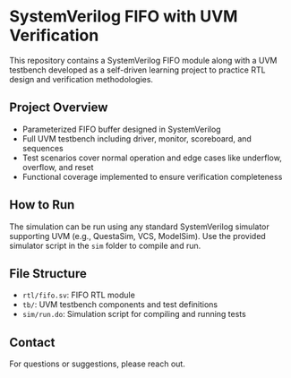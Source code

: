 # SystemVerilog FIFO with UVM Verification

This repository contains a SystemVerilog FIFO module along with a UVM testbench developed as a self-driven learning project to practice RTL design and verification methodologies.

## Project Overview

- Parameterized FIFO buffer designed in SystemVerilog
- Full UVM testbench including driver, monitor, scoreboard, and sequences
- Test scenarios cover normal operation and edge cases like underflow, overflow, and reset
- Functional coverage implemented to ensure verification completeness

## How to Run

The simulation can be run using any standard SystemVerilog simulator supporting UVM (e.g., QuestaSim, VCS, ModelSim). Use the provided simulator script in the `sim` folder to compile and run.

## File Structure

- `rtl/fifo.sv`: FIFO RTL module  
- `tb/`: UVM testbench components and test definitions  
- `sim/run.do`: Simulation script for compiling and running tests

## Contact

For questions or suggestions, please reach out.


